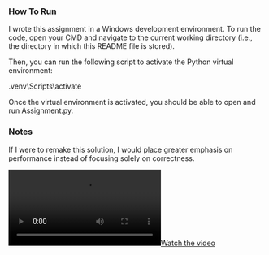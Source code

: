 ### How To Run
I wrote this assignment in a Windows development environment. To run the code, open your CMD and navigate to the current working directory (i.e., the directory in which this README file is stored).

Then, you can run the following script to activate the Python virtual environment:

.venv\Scripts\activate

Once the virtual environment is activated, you should be able to open and run Assignment.py.

### Notes
If I were to remake this solution, I would place greater emphasis on performance instead of focusing solely on correctness.

[![Watch the video](https://github.com/rosterClan/MotionVectorTracking/blob/main/finalExport.mp4)](https://github.com/rosterClan/MotionVectorTracking/blob/main/finalExport.mp4)
